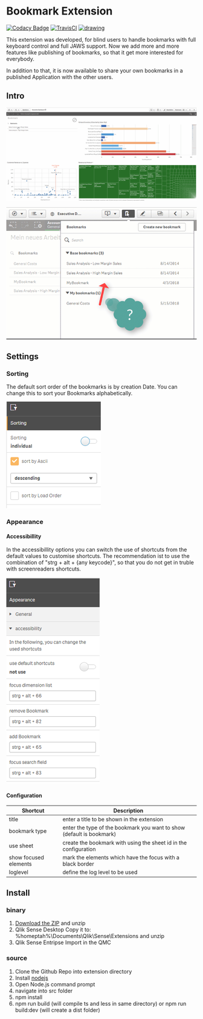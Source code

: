 # Bookmark Extension
[![Codacy Badge](https://api.codacy.com/project/badge/Grade/b571357db4464b669486f547da8dd3de)](https://www.codacy.com/app/thomashaenig/q2g-ext-bookmark?utm_source=github.com&amp;utm_medium=referral&amp;utm_content=q2g/q2g-ext-bookmark&amp;utm_campaign=Badge_Grade)
[![TravisCI](https://travis-ci.com/q2g/q2g-ext-bookmark.svg?branch=master)](https://travis-ci.org/q2g/q2g-ext-bookmark)
<a href="https://m.sense2go.net/extension-package"><img src="https://m.sense2go.net/downloads.svg" alt="drawing" width="130"/></a>

This extension was developed, for blind users to handle bookmarks with full keyboard control and full JAWS support.
Now we add more and more features like publishing of bookmarks, so that it get more interested for everybody.

In addition to that, it is now available to share your own bookmarks in a published Application with the other users. 

## Intro

![teaser](./docs/teaser.gif "Short teaser")

![bookmark_publish](./docs/bookmark_publish.gif "Publish Bookmarks")

## Settings


### Sorting

The default sort order of the bookmarks is by creation Date. You can change this to sort your Bookmarks alphabetically.

![settings](./docs/screenshot_3.PNG?raw=true "Settings")

### Appearance

#### Accessibillity
In the accessibillity options you can switch the use of shortcuts from the default values to customise shortcuts. The recommendation ist to use the combination of "strg + alt + {any keycode}", so that you do not get in truble with screenreaders shortcuts.

![settings](./docs/screenshot_2.PNG?raw=true "Settings")

#### Configuration
Shortcut                |  Description
------------------------|--------------------------------------------
title                   | enter a title to be shown in the extension
bookmark type           | enter the type of the bookmark you want to show (default is bookmark)
use sheet               | create the bookmark with using the sheet id in the configuration
show focused elements   | mark the elements which have the focus with a black border
loglevel                | define the log level to be used


## Install

### binary

1. [Download the ZIP](https://m.sense2go.net/extension-package) and unzip
2. Qlik Sense Desktop
   Copy it to: %homeptah%\Documents\Qlik\Sense\Extensions and unzip
3. Qlik Sense Entripse
   Import in the QMC

### source

1. Clone the Github Repo into extension directory
2. Install [nodejs](https://nodejs.org/)
3. Open Node.js command prompt
4. navigate into src folder
5. npm install
6. npm run build (will compile ts and less in same directory) or npm run build:dev (will create a dist folder)
